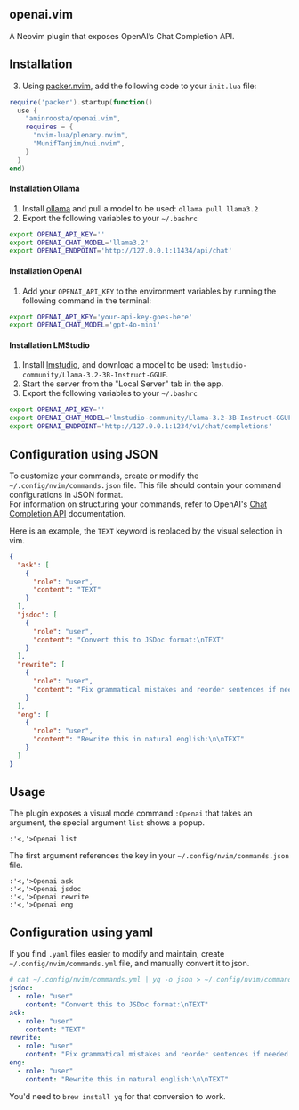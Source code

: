 ## openai.vim

A Neovim plugin that exposes OpenAI’s Chat Completion API.

## Installation
3. Using [packer.nvim](https://github.com/wbthomason/packer.nvim), add the following code to your `init.lua` file:
```lua
require('packer').startup(function()
  use {
    "aminroosta/openai.vim",
    requires = {
      "nvim-lua/plenary.nvim",
      "MunifTanjim/nui.nvim",
    }
  }
end)
```

#### Installation Ollama
1. Install [ollama](https://ollama.com/download) and pull a model to be used: `ollama pull llama3.2`
2. Export the following variables to your `~/.bashrc`
```bash
export OPENAI_API_KEY=''
export OPENAI_CHAT_MODEL='llama3.2'
export OPENAI_ENDPOINT='http://127.0.0.1:11434/api/chat'
```
#### Installation OpenAI
1. Add your `OPENAI_API_KEY` to the environment variables by running the following command in the terminal:
```bash
export OPENAI_API_KEY='your-api-key-goes-here'
export OPENAI_CHAT_MODEL='gpt-4o-mini'
```
#### Installation LMStudio
1. Install [lmstudio](https://lmstudio.ai/), and download a model to be used: `lmstudio-community/Llama-3.2-3B-Instruct-GGUF`.
2. Start the server from the "Local Server" tab in the app.
3. Export the following variables to your `~/.bashrc`
```bash
export OPENAI_API_KEY=''
export OPENAI_CHAT_MODEL='lmstudio-community/Llama-3.2-3B-Instruct-GGUF'
export OPENAI_ENDPOINT='http://127.0.0.1:1234/v1/chat/completions'
```

## Configuration using JSON
To customize your commands, create or modify the `~/.config/nvim/commands.json` file. This file should contain your command configurations in JSON format.  
For information on structuring your commands, refer to OpenAI's [Chat Completion API](https://platform.openai.com/docs/guides/text-generation/chat-completions-api) documentation.

Here is an example, the `TEXT` keyword is replaced by the visual selection in vim.
```json
{
  "ask": [
    {
      "role": "user",
      "content": "TEXT"
    }
  ],
  "jsdoc": [
    {
      "role": "user",
      "content": "Convert this to JSDoc format:\nTEXT"
    }
  ],
  "rewrite": [
    {
      "role": "user",
      "content": "Fix grammatical mistakes and reorder sentences if needed:\n\nTEXT"
    }
  ],
  "eng": [
    {
      "role": "user",
      "content": "Rewrite this in natural english:\n\nTEXT"
    }
  ]
}
```

## Usage

The plugin exposes a visual mode command `:Openai` that takes an argument, the special argument `list` shows a popup.

```vim
:'<,'>Openai list
```

The first argument references the key in your `~/.config/nvim/commands.json` file.

```vim
:'<,'>Openai ask
:'<,'>Openai jsdoc
:'<,'>Openai rewrite
:'<,'>Openai eng
```

## Configuration using yaml
If you find `.yaml` files easier to modify and maintain, create `~/.config/nvim/commands.yml` file, and manually convert it to json.

```yaml
# cat ~/.config/nvim/commands.yml | yq -o json > ~/.config/nvim/commands.json
jsdoc:
  - role: "user"
    content: "Convert this to JSDoc format:\nTEXT"
ask:
  - role: "user"
    content: "TEXT"
rewrite:
  - role: "user"
    content: "Fix grammatical mistakes and reorder sentences if needed:\n\nTEXT"
eng:
  - role: "user"
    content: "Rewrite this in natural english:\n\nTEXT"
```

You'd need to `brew install yq` for that conversion to work.
